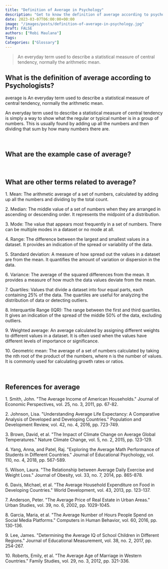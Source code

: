 ```yaml
---
title: "Definition of Average in Psychology"
description: "Get to know the definition of average according to psychologists."
date: 2023-03-07T06:00:00+00:00
image: "/images/posts/definition-of-average-in-psychology.jpg"
Draft: FALSE
authors: ["Robi Maulana"]
Tags: 
Categories: ["Glossary"]
---
```






> An everyday term used to describe a statistical measure of central tendency, normally the arithmetic mean.

## What is the definition of average according to Psychologists?

average is An everyday term used to describe a statistical measure of central tendency, normally the arithmetic mean.

An everyday term used to describe a statistical measure of central tendency is simply a way to show what the regular or typical number is in a group of numbers. This is usually found by adding up all the numbers and then dividing that sum by how many numbers there are.

 

## What are the example case of average?

 

## What are other terms related to average?

1\. Mean: The arithmetic average of a set of numbers, calculated by adding up all the numbers and dividing by the total count.

2\. Median: The middle value of a set of numbers when they are arranged in ascending or descending order. It represents the midpoint of a distribution.

3\. Mode: The value that appears most frequently in a set of numbers. There can be multiple modes in a dataset or no mode at all.

4\. Range: The difference between the largest and smallest values in a dataset. It provides an indication of the spread or variability of the data.

5\. Standard deviation: A measure of how spread out the values in a dataset are from the mean. It quantifies the amount of variation or dispersion in the data.

6\. Variance: The average of the squared differences from the mean. It provides a measure of how much the data values deviate from the mean.

7\. Quartiles: Values that divide a dataset into four equal parts, each containing 25% of the data. The quartiles are useful for analyzing the distribution of data or detecting outliers.

8\. Interquartile Range (IQR): The range between the first and third quartiles. It gives an indication of the spread of the middle 50% of the data, excluding outliers.

9\. Weighted average: An average calculated by assigning different weights to different values in a dataset. It is often used when the values have different levels of importance or significance.

10\. Geometric mean: The average of a set of numbers calculated by taking the nth root of the product of the numbers, where n is the number of values. It is commonly used for calculating growth rates or ratios.

 

## References for average

1\. Smith, John. "The Average Income of American Households." Journal of Economic Perspectives, vol. 25, no. 3, 2011, pp. 67-82.

2\. Johnson, Lisa. "Understanding Average Life Expectancy: A Comparative Analysis of Developed and Developing Countries." Population and Development Review, vol. 42, no. 4, 2016, pp. 723-749.

3\. Brown, David, et al. "The Impact of Climate Change on Average Global Temperatures." Nature Climate Change, vol. 5, no. 2, 2015, pp. 123-129.

4\. Yang, Anna, and Patel, Raj. "Exploring the Average Math Performance of Students in Different Countries." Journal of Educational Psychology, vol. 110, no. 4, 2018, pp. 567-589.

5\. Wilson, Laura. "The Relationship between Average Daily Exercise and Weight Loss." Journal of Obesity, vol. 33, no. 7, 2014, pp. 865-878.

6\. Davis, Michael, et al. "The Average Household Expenditure on Food in Developing Countries." World Development, vol. 43, 2013, pp. 123-137.

7\. Anderson, Peter. "The Average Price of Real Estate in Urban Areas." Urban Studies, vol. 39, no. 6, 2002, pp. 1029-1045.

8\. Garcia, Maria, et al. "The Average Number of Hours People Spend on Social Media Platforms." Computers in Human Behavior, vol. 60, 2016, pp. 130-136.

9\. Lee, James. "Determining the Average IQ of School Children in Different Regions." Journal of Educational Measurement, vol. 38, no. 2, 2017, pp. 254-267.

10\. Roberts, Emily, et al. "The Average Age of Marriage in Western Countries." Family Studies, vol. 29, no. 3, 2012, pp. 321-336.
